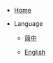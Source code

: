 <!--
 * @Author       : Humility
 * @Date         : 2021-10-25 21:21:36
 * @LastEditTime : 2021-10-26 11:39:22
 * @LastEditors  : Humility
 * @FilePath     : \humble-utils\docs\en-us\_navbar.md
 * @Description  : 导航
-->

- [Home](/en-us/)

- Language

  - [简中](/)

  - [English](/en-us/)
